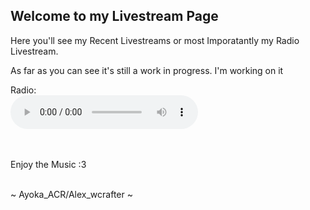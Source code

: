## Welcome to my Livestream Page

Here you'll see my Recent Livestreams or most Imporatantly my Radio Livestream.

As far as you can see it's still a work in progress. I'm working on it

Radio: <br>
<audio controls preload="metadata" style=" width:300px;">
	<source src="http://29e38e4f7d76.ngrok.io/stream.mp3" type="audio/mpeg">
	Your browser does not support the audio element.
</audio><br /> <br> <br>

Enjoy the Music :3

<br>
~ Ayoka_ACR/Alex_wcrafter ~
